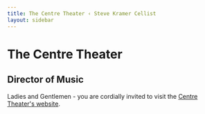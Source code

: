 ```yaml
---
title: The Centre Theater ‹ Steve Kramer Cellist
layout: sidebar
---
```

# The Centre Theater
## Director of Music

Ladies and Gentlemen - you are cordially invited to visit the [Centre Theater's website](https://thecentretheater.com).
